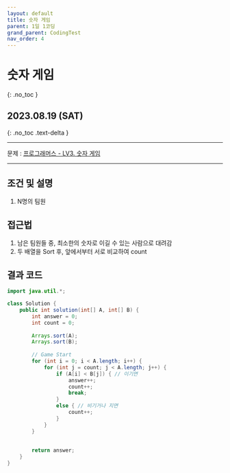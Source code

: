 ```yaml
---
layout: default
title: 숫자 게임
parent: 1일 1코딩
grand_parent: CodingTest
nav_order: 4
---
```


# 숫자 게임
{: .no_toc }

## 2023.08.19 (SAT)
{: .no_toc .text-delta }

---

문제 : [프로그래머스 - LV3. 숫자 게임](https://school.programmers.co.kr/learn/courses/30/lessons/12987)

---

## 조건 및 설명
1. N명의 팀원

## 접근법
1. 남은 팀원들 중, 최소한의 숫자로 이길 수 있는 사람으로 대려감
2. 두 배열을 Sort 후, 앞에서부터 서로 비교하여 count

## 결과 코드

```java
import java.util.*;

class Solution {
    public int solution(int[] A, int[] B) {
        int answer = 0;
        int count = 0;
        
        Arrays.sort(A);
        Arrays.sort(B);
        
        // Game Start
        for (int i = 0; i < A.length; i++) {
            for (int j = count; j < A.length; j++) {
                if (A[i] < B[j]) { // 이기면
                    answer++;
                    count++;
                    break;
                }
                else { // 비기거나 지면
                    count++;
                }
            }
        }
        
        
        return answer;
    }
}
```
